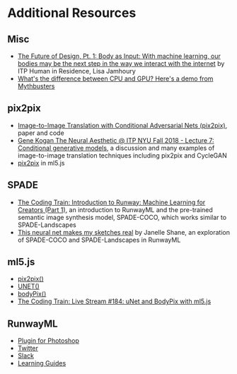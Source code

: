 # Additional Resources

## Misc
* [The Future of Design, Pt. 1: Body as Input: With machine learning, our bodies may be the next step in the way we interact with the internet](https://modus.medium.com/a-live-intelligent-web-how-will-we-design-for-it-part-one-21ab0f4a25e1) by ITP Human in Residence, Lisa Jamhoury
* [What's the difference between CPU and GPU? Here's a demo from Mythbusters](https://www.youtube.com/watch?v=-P28LKWTzrI)

## pix2pix
* [Image-to-Image Translation with Conditional Adversarial Nets (pix2pix)](https://phillipi.github.io/pix2pix/), paper and code<br>
* [Gene Kogan The Neural Aesthetic @ ITP NYU Fall 2018 - Lecture 7: Conditional generative models](https://ml4a.github.io/classes/itp-F18/07/), a discussion and many examples of image-to-image translation techniques including pix2pix and CycleGAN
* [pix2pix](https://ml5js.org/reference/api-Pix2Pix/) in ml5.js

## SPADE
* [The Coding Train: Introduction to Runway: Machine Learning for Creators (Part 1)](https://www.youtube.com/watch?v=ARnf4ilr9Hc), an introduction to RunwayML and the pre-trained semantic image synthesis model, SPADE-COCO, which works similar to SPADE-Landscapes<br>
* [This neural net makes my sketches real](https://aiweirdness.com/post/185617397117/this-neural-net-makes-my-sketches-real) by Janelle Shane, an exploration of SPADE-COCO and SPADE-Landscapes in RunwayML

## ml5.js
* [pix2pix()](https://ml5js.org/reference/api-Pix2Pix/)
* [UNET()](https://ml5js.org/reference/api-UNET/)<br>
* [bodyPix()](https://ml5js.org/reference/api-BodyPix/)<br>
* [The Coding Train: Live Stream #184: uNet and BodyPix with ml5.js](https://www.youtube.com/watch?v=jKHgVdyC55M)

## RunwayML
* [Plugin for Photoshop](https://github.com/runwayml/RunwayML-for-Photoshop)
* [Twitter](https://twitter.com/runwayml)<br>
* [Slack](http://runwayml.com/joinslack)<br>
* [Learning Guides](https://learn.runwayml.com)<br>

